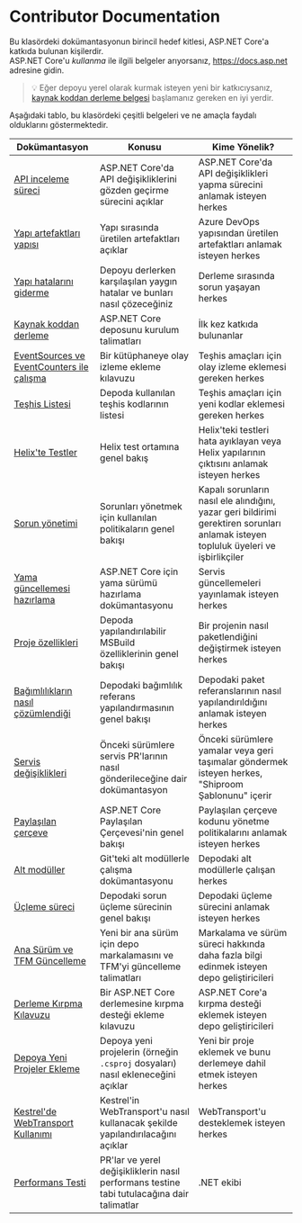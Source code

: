 Contributor Documentation
=========================

Bu klasördeki dokümantasyonun birincil hedef kitlesi, ASP.NET Core'a katkıda bulunan kişilerdir.  
ASP.NET Core'u *kullanma* ile ilgili belgeler arıyorsanız, <https://docs.asp.net> adresine gidin.

> :bulb: Eğer depoyu yerel olarak kurmak isteyen yeni bir katkıcıysanız, [kaynak koddan derleme belgesi](BuildFromSource.md) başlamanız gereken en iyi yerdir.

Aşağıdaki tablo, bu klasördeki çeşitli belgeleri ve ne amaçla faydalı olduklarını göstermektedir.

| Dokümantasyon        | Konusu   | Kime Yönelik?      |
|--------------------------------------------------------------------------|-------------------------------------------------------------------------|-----------------------------------------------------------------------------------------------------------------------------|
| [API inceleme süreci](APIReviewProcess.md)      | ASP.NET Core'da API değişikliklerini gözden geçirme sürecini açıklar          | ASP.NET Core'da API değişiklikleri yapma sürecini anlamak isteyen herkes      |
| [Yapı artefaktları yapısı](Artifacts.md)            | Yapı sırasında üretilen artefaktları açıklar  | Azure DevOps yapısından üretilen artefaktları anlamak isteyen herkes          |
| [Yapı hatalarını giderme](BuildErrors.md) | Depoyu derlerken karşılaşılan yaygın hatalar ve bunları nasıl çözeceğiniz | Derleme sırasında sorun yaşayan herkes        |
| [Kaynak koddan derleme](BuildFromSource.md)     | ASP.NET Core deposunu kurulum talimatları  | İlk kez katkıda bulunanlar          |
| [EventSources ve EventCounters ile çalışma](EventSourceAndCounters.md) | Bir kütüphaneye olay izleme ekleme kılavuzu | Teşhis amaçları için olay izleme eklemesi gereken herkes      |
| [Teşhis Listesi](list-of-diagnostics.md) | Depoda kullanılan teşhis kodlarının listesi | Teşhis amaçları için yeni kodlar eklemesi gereken herkes |
| [Helix'te Testler](Helix.md)        | Helix test ortamına genel bakış     | Helix'teki testleri hata ayıklayan veya Helix yapılarının çıktısını anlamak isteyen herkes       |
| [Sorun yönetimi](IssueManagementPolicies.md) | Sorunları yönetmek için kullanılan politikaların genel bakışı| Kapalı sorunların nasıl ele alındığını, yazar geri bildirimi gerektiren sorunları anlamak isteyen topluluk üyeleri ve işbirlikçiler |
| [Yama güncellemesi hazırlama](PreparingPatchUpdates.md)        | ASP.NET Core için yama sürümü hazırlama dokümantasyonu       | Servis güncellemeleri yayınlamak isteyen herkes         |
| [Proje özellikleri](ProjectProperties.md)     | Depoda yapılandırılabilir MSBuild özelliklerinin genel bakışı    | Bir projenin nasıl paketlendiğini değiştirmek isteyen herkes   |
| [Bağımlılıkların nasıl çözümlendiği](ReferenceResolution.md)       | Depodaki bağımlılık referans yapılandırmasının genel bakışı         | Depodaki paket referanslarının nasıl yapılandırıldığını anlamak isteyen herkes |
| [Servis değişiklikleri](Servicing.md) | Önceki sürümlere servis PR'larının nasıl gönderileceğine dair dokümantasyon       | Önceki sürümlere yamalar veya geri taşımalar göndermek isteyen herkes, "Shiproom Şablonunu" içerir  |
| [Paylaşılan çerçeve](SharedFramework.md)         | ASP.NET Core Paylaşılan Çerçevesi'nin genel bakışı | Paylaşılan çerçeve kodunu yönetme politikalarını anlamak isteyen herkes         |
| [Alt modüller](Submodules.md)           | Git'teki alt modüllerle çalışma dokümantasyonu     |   Depodaki alt modüllerle çalışan herkes     |
| [Üçleme süreci](TriageProcess.md)| Depodaki sorun üçleme sürecinin genel bakışı     | Depodaki üçleme sürecini anlamak isteyen herkes  |
| [Ana Sürüm ve TFM Güncelleme](UpdatingMajorVersionAndTFM.md)| Yeni bir ana sürüm için depo markalamasını ve TFM'yi güncelleme talimatları     | Markalama ve sürüm süreci hakkında daha fazla bilgi edinmek isteyen depo geliştiricileri  |
| [Derleme Kırpma Kılavuzu](Trimming.md)| Bir ASP.NET Core derlemesine kırpma desteği ekleme kılavuzu     | ASP.NET Core'a kırpma desteği eklemek isteyen depo geliştiricileri  |
| [Depoya Yeni Projeler Ekleme](AddingNewProjects.md) | Depoya yeni projelerin (örneğin `.csproj` dosyaları) nasıl ekleneceğini açıklar | Yeni bir proje eklemek ve bunu derlemeye dahil etmek isteyen herkes  |
| [Kestrel'de WebTransport Kullanımı](WebTransport.md) | Kestrel'in WebTransport'u nasıl kullanacak şekilde yapılandırılacağını açıklar | WebTransport'u desteklemek isteyen herkes |
| [Performans Testi](Benchmarks.md) | PR'lar ve yerel değişikliklerin nasıl performans testine tabi tutulacağına dair talimatlar | .NET ekibi |

